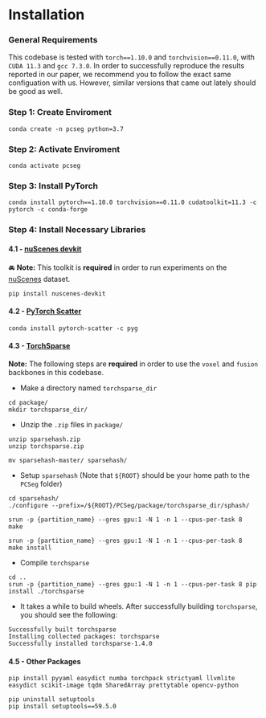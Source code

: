 # Installation

### General Requirements

This codebase is tested with `torch==1.10.0` and `torchvision==0.11.0`, with `CUDA 11.3` and `gcc 7.3.0`. In order to successfully reproduce the results reported in our paper, we recommend you to follow the exact same configuation with us. However, similar versions that came out lately should be good as well.


### Step 1: Create Enviroment
```Shell
conda create -n pcseg python=3.7
```

### Step 2: Activate Enviroment
```Shell
conda activate pcseg
```

### Step 3: Install PyTorch
```Shell
conda install pytorch==1.10.0 torchvision==0.11.0 cudatoolkit=11.3 -c pytorch -c conda-forge
```

### Step 4: Install Necessary Libraries
#### 4.1 - [nuScenes devkit](https://github.com/nutonomy/nuscenes-devkit)
:oncoming_automobile: **Note:** This toolkit is **required** in order to run experiments on the [nuScenes](https://www.nuscenes.org/nuscenes) dataset.
```Shell
pip install nuscenes-devkit 
```

#### 4.2 - [PyTorch Scatter](https://github.com/rusty1s/pytorch_scatter)
```Shell
conda install pytorch-scatter -c pyg
```

#### 4.3 - [TorchSparse](https://github.com/mit-han-lab/torchsparse)
**Note:** The following steps are **required** in order to use the `voxel` and `fusion` backbones in this codebase.

- Make a directory named `torchsparse_dir`
```Shell
cd package/
mkdir torchsparse_dir/
```

- Unzip the `.zip` files in `package/`
```Shell
unzip sparsehash.zip
unzip torchsparse.zip

mv sparsehash-master/ sparsehash/
```

- Setup `sparsehash` (Note that `${ROOT}` should be your home path to the `PCSeg` folder)
```Shell
cd sparsehash/
./configure --prefix=/${ROOT}/PCSeg/package/torchsparse_dir/sphash/
```
```Shell
srun -p {partition_name} --gres gpu:1 -N 1 -n 1 --cpus-per-task 8  make
```
```Shell
srun -p {partition_name} --gres gpu:1 -N 1 -n 1 --cpus-per-task 8  make install
```

- Compile `torchsparse`
```Shell
cd ..
srun -p {partition_name} --gres gpu:1 -N 1 -n 1 --cpus-per-task 8 pip install ./torchsparse
```

- It takes a while to build wheels. After successfully building `torchsparse`, you should see the following:
```Shell
Successfully built torchsparse
Installing collected packages: torchsparse
Successfully installed torchsparse-1.4.0
```

#### 4.5 - Other Packages
```Shell
pip install pyyaml easydict numba torchpack strictyaml llvmlite easydict scikit-image tqdm SharedArray prettytable opencv-python
```
```Shell
pip uninstall setuptools
pip install setuptools==59.5.0
```


